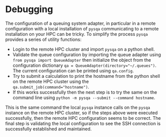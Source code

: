 # Debugging
The configuration of a queuing system adapter, in particular in a remote configuration with a local installation of `pysqa` communicating to a remote installation on your HPC can be tricky. To simplify the process `pysqa` provides a series of utility functions:
* Login to the remote HPC cluster and import `pysqa` on a python shell. 
* Validate the queue configuration by importing the queue adapter using `from pysqa import QueueAdapter` then initialize the object from the configuration dictionary `qa = QueueAdapter(directory="~/.queues")`. The current configuration can be printed using `qa.config`. 
* Try to submit a calculation to print the hostname from the python shell on the remote HPC cluster using the `qa.submit_job(command="hostname")`.
* If this works successfully then the next step is to try the same on the command line using `python -m pysqa --submit --command hostname`.

This is the same command the local `pysqa` instance calls on the `pysqa` instance on the remote HPC cluster, so if the steps above were executed successfully, then the remote HPC configuration seems to be correct. The final step is validating the local configuration to see the SSH connection is successfully established and maintained. 

